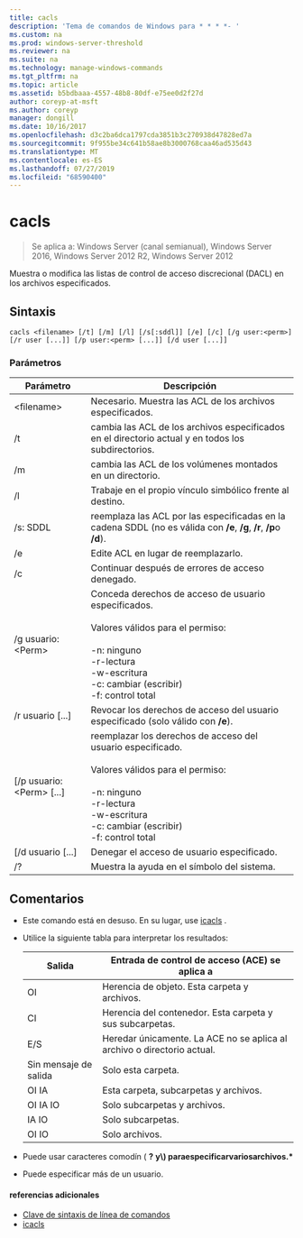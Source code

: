 ```yaml
---
title: cacls
description: 'Tema de comandos de Windows para * * * *- '
ms.custom: na
ms.prod: windows-server-threshold
ms.reviewer: na
ms.suite: na
ms.technology: manage-windows-commands
ms.tgt_pltfrm: na
ms.topic: article
ms.assetid: b5bdbaaa-4557-48b8-80df-e75ee0d2f27d
author: coreyp-at-msft
ms.author: coreyp
manager: dongill
ms.date: 10/16/2017
ms.openlocfilehash: d3c2ba6dca1797cda3851b3c270938d47828ed7a
ms.sourcegitcommit: 9f955be34c641b58ae8b3000768caa46ad535d43
ms.translationtype: MT
ms.contentlocale: es-ES
ms.lasthandoff: 07/27/2019
ms.locfileid: "68590400"
---
```

# <a name="cacls"></a>cacls

>Se aplica a: Windows Server (canal semianual), Windows Server 2016, Windows Server 2012 R2, Windows Server 2012

Muestra o modifica las listas de control de acceso discrecional (DACL) en los archivos especificados.  
## <a name="syntax"></a>Sintaxis  
```  
cacls <filename> [/t] [/m] [/l] [/s[:sddl]] [/e] [/c] [/g user:<perm>] [/r user [...]] [/p user:<perm> [...]] [/d user [...]]  
```  
### <a name="parameters"></a>Parámetros  

|        Parámetro        |                                                                                            Descripción                                                                                             |
|-------------------------|----------------------------------------------------------------------------------------------------------------------------------------------------------------------------------------------------|
|      \<filename\>       |                                                                            Necesario. Muestra las ACL de los archivos especificados.                                                                             |
|           /t            |                                                          cambia las ACL de los archivos especificados en el directorio actual y en todos los subdirectorios.                                                          |
|           /m            |                                                                          cambia las ACL de los volúmenes montados en un directorio.                                                                           |
|           /l            |                                                                        Trabaje en el propio vínculo simbólico frente al destino.                                                                         |
|         /s: SDDL         |                                       reemplaza las ACL por las especificadas en la cadena SDDL (no es válida con **/e**, **/g**, **/r**, **/p**o **/d**).                                        |
|           /e            |                                                                                 Edite ACL en lugar de reemplazarlo.                                                                                  |
|           /c            |                                                                                 Continuar después de errores de acceso denegado.                                                                                  |
|    /g usuario:\<Perm\>     |   Conceda derechos de acceso de usuario especificados.<br /><br />Valores válidos para el permiso:<br /><br />-n: ninguno<br />-r-lectura<br />-w-escritura<br />-c: cambiar (escribir)<br />-f: control total   |
|      /r usuario [...]      |                                                                  Revocar los derechos de acceso del usuario especificado (solo válido con **/e**).                                                                   |
| [/p usuario:\<Perm\> [...] | reemplazar los derechos de acceso del usuario especificado.<br /><br />Valores válidos para el permiso:<br /><br />-n: ninguno<br />-r-lectura<br />-w-escritura<br />-c: cambiar (escribir)<br />-f: control total |
|     [/d usuario [...]      |                                                                                    Denegar el acceso de usuario especificado.                                                                                     |
|           /?            |                                                                                Muestra la ayuda en el símbolo del sistema.                                                                                |

## <a name="remarks"></a>Comentarios  
- Este comando está en desuso. En su lugar, use [icacls](icacls.md) .  
- Utilice la siguiente tabla para interpretar los resultados:  


  |      Salida       |                Entrada de control de acceso (ACE) se aplica a                |
  |-------------------|---------------------------------------------------------------------|
  |        OI         |               Herencia de objeto. Esta carpeta y archivos.                |
  |        CI         |           Herencia del contenedor. Esta carpeta y sus subcarpetas.            |
  |        E/S         | Heredar únicamente. La ACE no se aplica al archivo o directorio actual. |
  | Sin mensaje de salida |                          Solo esta carpeta.                          |
  |     OI IA      |                 Esta carpeta, subcarpetas y archivos.                 |
  |   OI IA IO    |                     Solo subcarpetas y archivos.                      |
  |     IA IO      |                          Solo subcarpetas.                           |
  |     OI IO      |                             Solo archivos.                             |


- Puede usar caracteres comodín ( **?** **y\\) paraespecificarvariosarchivos.\***  
- Puede especificar más de un usuario.  

#### <a name="additional-references"></a>referencias adicionales  
-   [Clave de sintaxis de línea de comandos](command-line-syntax-key.md)   
-   [icacls](icacls.md)  
